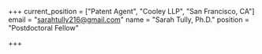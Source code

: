 +++
current_position = ["Patent Agent", "Cooley LLP", "San Francisco, CA"]
email = "sarahtully216@gmail.com"
name = "Sarah Tully, Ph.D."
position = "Postdoctoral Fellow"

+++

